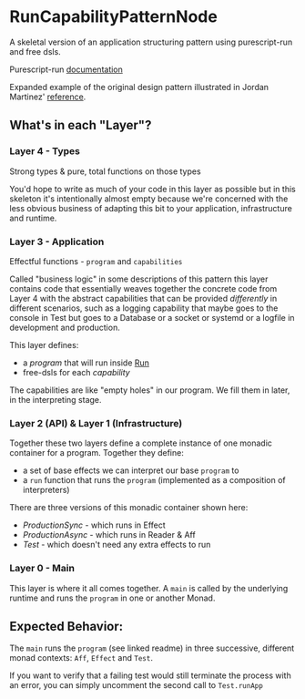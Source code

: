 # RunCapabilityPatternNode

A skeletal version of an application structuring pattern using purescript-run and free dsls.

Purescript-run [documentation](https://pursuit.purescript.org/packages/purescript-run/3.0.1)

Expanded example of the original design pattern illustrated in Jordan Martinez'
[reference](https://jordanmartinez.github.io/purescript-jordans-reference-site/content/21-Hello-World/05-Application-Structure/src/02-MTL/32-The-ReaderT-Capability-Design-Pattern.html).

## What's in each "Layer"?

### Layer 4 - Types

Strong types & pure, total functions on those types

You'd hope to write as much of your code in this layer as possible but in this
skeleton it's intentionally almost empty because we're concerned with the less
obvious business of adapting this bit to your application, infrastructure and
runtime.

### Layer 3 - Application

Effectful functions - `program` and `capabilities`

Called "business logic" in some descriptions of this pattern this layer
contains code that essentially weaves together the concrete code from Layer 4
with the abstract capabilities that can be provided _differently_ in different
scenarios, such as a logging capability that maybe goes to the console in Test
but goes to a Database or a socket or systemd or a logfile in development and
production.

This layer defines:

- a _program_ that will run inside [Run](https://pursuit.purescript.org/packages/purescript-run/3.0.1/docs/Run#t:Run)
- free-dsls for each _capability_

The capabilities are like "empty holes" in our program. We fill them in later, in the interpreting stage.

### Layer 2 (API) & Layer 1 (Infrastructure)

Together these two layers define a complete instance of one monadic container for a program.
Together they define:

- a set of base effects we can interpret our base `program` to
- a `run` function that runs the `program` (implemented as a composition of interpreters)

There are three versions of this monadic container shown here:

- _ProductionSync_ - which runs in Effect
- _ProductionAsync_ - which runs in Reader & Aff
- _Test_ - which doesn't need any extra effects to run

### Layer 0 - Main

This layer is where it all comes together. A `main` is called by the underlying runtime and runs the `program` in one or another Monad.

## Expected Behavior:

The `main` runs the `program` (see linked readme) in three successive, different monad contexts: `Aff`, `Effect` and `Test`.

If you want to verify that a failing test would still terminate the process with an error, you can simply uncomment the second call to `Test.runApp`
